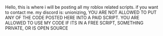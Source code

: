 Hello, this is where i will be posting all my roblox related scripts. if you want to contact me. my discord is: unionizing,
YOU ARE NOT ALLOWED TO PUT ANY OF THE CODE POSTED HERE INTO A PAID SCRIPT. YOU ARE ALLOWED TO USE MY CODE IF ITS IN A FREE SCRIPT, SOMETHING PRIVATE, OR IS OPEN SOURCE
